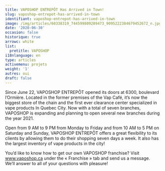 ```yaml
---
title: VAPOSHOP ENTREPÔT Has Arrived in Town!
slug: vaposhop-entrepot-has-arrived-in-town
identifiant: vaposhop-entrepot-has-arrived-in-town
image: /img/articles/60338319_744599809289473_9095222384679452672_n.jpg
date: '2020-06-30'
occasion: false
historique: true
arrowc: white
list:
  pretitle: VAPOSHOP
i18nlanguage: en
type: articles
activemenu: projets
weight: '1'
autres: oui
draft: false
---
```

Since June 22, VAPOSHOP ENTREPÔT opened its doors at 6300, boulevard l’Ormière. Located in the former premises of the Vap Café, it’s now the biggest store of the chain and the first ever clearance center specialized in vape products In Quebec City. Now with a total of seven branches, VAPOSHOP is expanding and planning to open several new branches during the year 2021.



Open from 9 AM to 9 PM from Monday to Friday and from 10 AM to 5 PM on Saturday and Sunday, VAPOSHOP ENTREPÔT offers a great flexibility to its clients by allowing them to do their shopping seven days a week. It also has the largest inventory of vape products in the city!



You’d like to know how to get our own VAPOSHOP franchise? Visit www.vaposhop.ca under the « Franchise » tab and send us a message. We’ll answer to all of your questions with pleasure!
